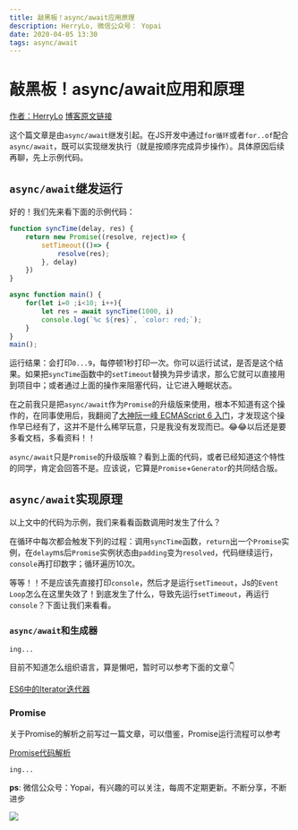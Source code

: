 ```yaml
---
title: 敲黑板！async/await应用原理
description: HerryLo, 微信公众号： Yopai
date: 2020-04-05 13:30
tags: async/await
---
```

# 敲黑板！async/await应用和原理

[作者：HerryLo](https://github.com/HerryLo)
[博客原文链接](https://github.com/AttemptWeb/Record/issues/25)

这个篇文章是由`async/await`继发引起。在JS开发中通过`for循环`或者`for..of`配合`async/await`，既可以实现继发执行（就是按顺序完成异步操作）。具体原因后续再聊，先上示例代码。

## `async/await`继发运行

好的！我们先来看下面的示例代码：
```javascript
function syncTime(delay, res) {
    return new Promise((resolve, reject)=> {
        setTimeout(()=> {
            resolve(res);
        }, delay)
    })
}

async function main() {
    for(let i=0 ;i<10; i++){
        let res = await syncTime(1000, i)
        console.log(`%c ${res}`, `color: red;`);
    }
}
main();
```
运行结果：会打印`0...9`，每停顿1秒打印一次。你可以运行试试，是否是这个结果。如果把`syncTime`函数中的`setTimeout`替换为异步请求，那么它就可以直接用到项目中；或者通过上面的操作来阻塞代码，让它进入睡眠状态。

在之前我只是把`async/await`作为`Promise`的升级版来使用，根本不知道有这个操作的，在同事使用后，我翻阅了[大神阮一峰 ECMAScript 6 入门](https://es6.ruanyifeng.com/#docs/async#%E5%AE%9E%E4%BE%8B%EF%BC%9A%E6%8C%89%E9%A1%BA%E5%BA%8F%E5%AE%8C%E6%88%90%E5%BC%82%E6%AD%A5%E6%93%8D%E4%BD%9C)，才发现这个操作早已经有了，这并不是什么稀罕玩意，只是我没有发现而已。😂😂以后还是要多看文档，多看资料！！

`async/await`只是`Promise`的升级版嘛？看到上面的代码，或者已经知道这个特性的同学，肯定会回答不是。应该说，它算是`Promise`+`Generator`的共同结合版。

## `async/await`实现原理

以上文中的代码为示例，我们来看看函数调用时发生了什么？

在循环中每次都会触发下列的过程：调用`syncTime`函数，`return`出一个`Promise`实例，在`delay`ms后`Promise`实例状态由`padding`变为`resolved`，代码继续运行，`console`再打印数字；循环遍历10次。

等等！！不是应该先直接打印`console`，然后才是运行`setTimeout`，Js的``Event Loop``怎么在这里失效了！到底发生了什么，导致先运行`setTimeout`，再运行`console`？下面让我们来看看。

### `async/await`和生成器

`ing...`

目前不知道怎么组织语言，算是懒吧，暂时可以参考下面的文章👇

[ES6中的Iterator迭代器](./2020-06-04)

### Promise

关于Promise的解析之前写过一篇文章，可以借鉴，Promise运行流程可以参考

[Promise代码解析](./2019-09-22)

`ing...`

**ps**: 微信公众号：Yopai，有兴趣的可以关注，每周不定期更新。不断分享，不断进步

![](/webChat1.png)